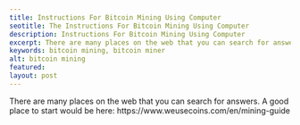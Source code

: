 ```yaml
---
title: Instructions For Bitcoin Mining Using Computer
seotitle: The Instructions For Bitcoin Mining Using Computer
description: Instructions For Bitcoin Mining Using Computer
excerpt: There are many places on the web that you can search for answers. 
keywords: bitcoin mining, bitcoin miner
alt: bitcoin mining
featured: 
layout: post
---
```


<p>There are many places on the web that you can search for answers. A good place to start would be here: https://www.weusecoins.com/en/mining-guide<p>
